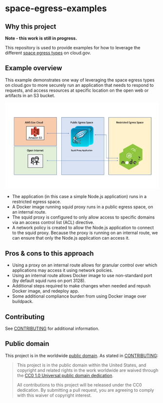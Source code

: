 # space-egress-examples

## Why this project

**Note - this work is still in progress.**

This repository is used to provide examples for how to leverage the different [space egress types](https://cloud.gov/docs/management/space-egress/) on cloud.gov.

## Example overview

This example demonstrates one way of leveraging the space egress types on cloud.gov to more securely run an application that needs to respond to requests, and access resources at specific location on the open web or artifacts in an S3 bucket. 

![Egress application example](egress-app-example.jpg?raw=true "Egress application example")

* The application (in this case a simple Node.js application) runs in a restricted egress space. 
* A Docker image running squid proxy runs in a public egress space, on an internal route.
* The squid proxy is configured to only allow access to specific domains via an access control list (ACL) directive.
* A network policy is created to allow the Node.js application to connect to the squid proxy. Because the proxy is running on an internal route, we can ensure that only the Node.js application can access it.

## Pros & cons to this approach

* Using a proxy on an internal route allows for granular control over which applications may access it using network policies.
* Using an internal route allows Docker image to use non-standard port (by default squid runs on port 3128). 
* Additional steps required to make changes when needed and repush Docker image, and redeploy app.
* Some additional compliance burden from using Docker image over buildpack.

## Contributing

See [CONTRIBUTING](CONTRIBUTING.md) for additional information.

## Public domain

This project is in the worldwide [public domain](LICENSE.md). As stated in [CONTRIBUTING](CONTRIBUTING.md):

> This project is in the public domain within the United States, and copyright and related rights in the work worldwide are waived through the [CC0 1.0 Universal public domain dedication](https://creativecommons.org/publicdomain/zero/1.0/).
>
> All contributions to this project will be released under the CC0 dedication. By submitting a pull request, you are agreeing to comply with this waiver of copyright interest.
